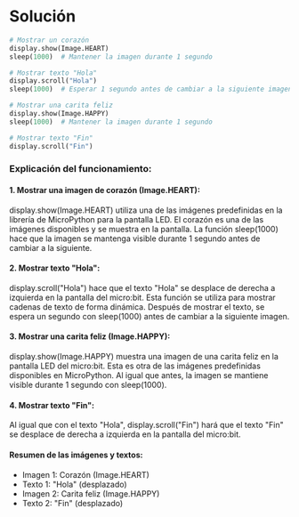 # Solución

```py
# Mostrar un corazón
display.show(Image.HEART)
sleep(1000)  # Mantener la imagen durante 1 segundo

# Mostrar texto "Hola"
display.scroll("Hola")
sleep(1000)  # Esperar 1 segundo antes de cambiar a la siguiente imagen

# Mostrar una carita feliz
display.show(Image.HAPPY)
sleep(1000)  # Mantener la imagen durante 1 segundo

# Mostrar texto "Fin"
display.scroll("Fin")
```

### Explicación del funcionamiento:

#### 1. Mostrar una imagen de corazón (Image.HEART):

display.show(Image.HEART) utiliza una de las imágenes predefinidas en la librería de MicroPython para la pantalla LED. El corazón es una de las imágenes disponibles y se muestra en la pantalla.
La función sleep(1000) hace que la imagen se mantenga visible durante 1 segundo antes de cambiar a la siguiente.

#### 2. Mostrar texto "Hola":

display.scroll("Hola") hace que el texto "Hola" se desplace de derecha a izquierda en la pantalla del micro:bit. Esta función se utiliza para mostrar cadenas de texto de forma dinámica.
Después de mostrar el texto, se espera un segundo con sleep(1000) antes de cambiar a la siguiente imagen.

#### 3. Mostrar una carita feliz (Image.HAPPY):

display.show(Image.HAPPY) muestra una imagen de una carita feliz en la pantalla LED del micro:bit. Esta es otra de las imágenes predefinidas disponibles en MicroPython.
Al igual que antes, la imagen se mantiene visible durante 1 segundo con sleep(1000).

#### 4. Mostrar texto "Fin":

Al igual que con el texto "Hola", display.scroll("Fin") hará que el texto "Fin" se desplace de derecha a izquierda en la pantalla del micro:bit.

#### Resumen de las imágenes y textos:
- Imagen 1: Corazón (Image.HEART)
- Texto 1: "Hola" (desplazado)
- Imagen 2: Carita feliz (Image.HAPPY)
- Texto 2: "Fin" (desplazado)
